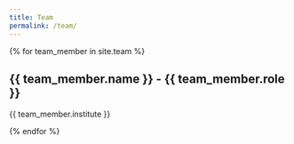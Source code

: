 ```yaml
---
title: Team
permalink: /team/
---
```


{% for team_member in site.team %}
  <h2>{{ team_member.name }} - {{ team_member.role }}</h2>
  <p>{{ team_member.institute }}</p>
{% endfor %}
